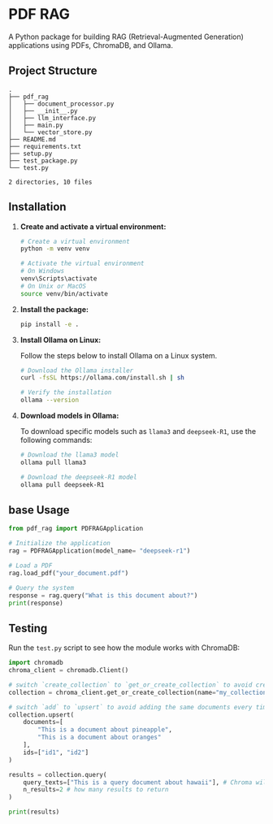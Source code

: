 # PDF RAG

A Python package for building RAG (Retrieval-Augmented Generation) applications using PDFs, ChromaDB, and Ollama.

## Project Structure

```
.
├── pdf_rag
│   ├── document_processor.py
│   ├── __init__.py
│   ├── llm_interface.py
│   ├── main.py
│   └── vector_store.py
├── README.md
├── requirements.txt
├── setup.py
├── test_package.py
└── test.py

2 directories, 10 files
```

## Installation

1. **Create and activate a virtual environment:**

    ```bash
    # Create a virtual environment
    python -m venv venv

    # Activate the virtual environment
    # On Windows
    venv\Scripts\activate
    # On Unix or MacOS
    source venv/bin/activate
    ```

2. **Install the package:**

    ```bash
    pip install -e .
    ```

3. **Install Ollama on Linux:**

    Follow the steps below to install Ollama on a Linux system.

    ```bash
    # Download the Ollama installer
    curl -fsSL https://ollama.com/install.sh | sh

    # Verify the installation
    ollama --version
    ```

4. **Download models in Ollama:**

    To download specific models such as `llama3` and `deepseek-R1`, use the following commands:

    ```bash
    # Download the llama3 model
    ollama pull llama3

    # Download the deepseek-R1 model
    ollama pull deepseek-R1
    ```

## base Usage

```python
from pdf_rag import PDFRAGApplication

# Initialize the application
rag = PDFRAGApplication(model_name= "deepseek-r1")

# Load a PDF
rag.load_pdf("your_document.pdf")

# Query the system
response = rag.query("What is this document about?")
print(response)
```

## Testing

Run the `test.py` script to see how the module works with ChromaDB:

```python
import chromadb
chroma_client = chromadb.Client()

# switch `create_collection` to `get_or_create_collection` to avoid creating a new collection every time
collection = chroma_client.get_or_create_collection(name="my_collection")

# switch `add` to `upsert` to avoid adding the same documents every time
collection.upsert(
    documents=[
        "This is a document about pineapple",
        "This is a document about oranges"
    ],
    ids=["id1", "id2"]
)

results = collection.query(
    query_texts=["This is a query document about hawaii"], # Chroma will embed this for you
    n_results=2 # how many results to return
)

print(results)
```
